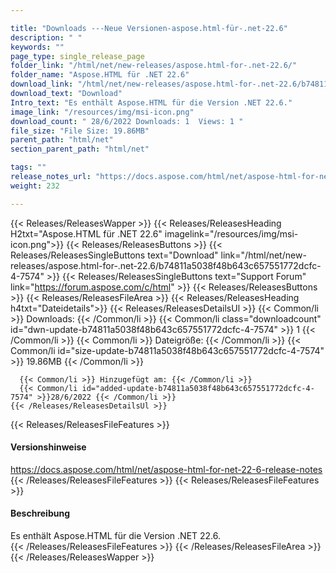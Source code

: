 ```yaml
---

title: "Downloads ---Neue Versionen-aspose.html-für-.net-22.6"
description: " "
keywords: ""
page_type: single_release_page
folder_link: "/html/net/new-releases/aspose.html-for-.net-22.6/"
folder_name: "Aspose.HTML für .NET 22.6"
download_link: "/html/net/new-releases/aspose.html-for-.net-22.6/b74811a5038f48b643c657551772dcfc-4-7574"
download_text: "Download"
Intro_text: "Es enthält Aspose.HTML für die Version .NET 22.6."
image_link: "/resources/img/msi-icon.png"
download_count: " 28/6/2022 Downloads: 1  Views: 1 "
file_size: "File Size: 19.86MB"
parent_path: "html/net"
section_parent_path: "html/net"

tags: ""
release_notes_url: "https://docs.aspose.com/html/net/aspose-html-for-net-22-6-release-notes"
weight: 232

---
```


{{< Releases/ReleasesWapper >}}
  {{< Releases/ReleasesHeading H2txt="Aspose.HTML für .NET 22.6" imagelink="/resources/img/msi-icon.png">}}
  {{< Releases/ReleasesButtons >}}
    {{< Releases/ReleasesSingleButtons text="Download" link="/html/net/new-releases/aspose.html-for-.net-22.6/b74811a5038f48b643c657551772dcfc-4-7574" >}}
    {{< Releases/ReleasesSingleButtons text="Support Forum" link="https://forum.aspose.com/c/html" >}}
  {{< Releases/ReleasesButtons >}}
  {{< Releases/ReleasesFileArea >}}
    {{< Releases/ReleasesHeading h4txt="Dateidetails">}}
    {{< Releases/ReleasesDetailsUl >}}
      {{< Common/li >}} Downloads: {{< /Common/li >}}
      {{< Common/li class="downloadcount" id="dwn-update-b74811a5038f48b643c657551772dcfc-4-7574" >}} 1 {{< /Common/li >}}
      {{< Common/li >}} Dateigröße: {{< /Common/li >}}
      {{< Common/li id="size-update-b74811a5038f48b643c657551772dcfc-4-7574" >}} 19.86MB {{< /Common/li >}}

      {{< Common/li >}} Hinzugefügt am: {{< /Common/li >}}
      {{< Common/li id="added-update-b74811a5038f48b643c657551772dcfc-4-7574" >}}28/6/2022 {{< /Common/li >}}
    {{< /Releases/ReleasesDetailsUl >}}

  {{< Releases/ReleasesFileFeatures >}}
      <h4>Versionshinweise</h4><div> <a href='https://docs.aspose.com/html/net/aspose-html-for-net-22-6-release-notes'>https://docs.aspose.com/html/net/aspose-html-for-net-22-6-release-notes</a></div>
  {{< /Releases/ReleasesFileFeatures >}}
  {{< Releases/ReleasesFileFeatures >}}
      <h4>Beschreibung</h4><div class="HTMLDescription"> Es enthält Aspose.HTML für die Version .NET 22.6.</div>
  {{< /Releases/ReleasesFileFeatures >}}
 {{< /Releases/ReleasesFileArea >}}
{{< /Releases/ReleasesWapper >}}



